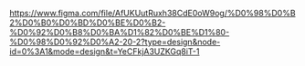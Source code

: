 https://www.figma.com/file/AfUKUutRuxh38CdE0oW9og/%D0%98%D0%B2%D0%B0%D0%BD%D0%BE%D0%B2-%D0%92%D0%B8%D0%BA%D1%82%D0%BE%D1%80-%D0%98%D0%92%D0%A2-20-2?type=design&node-id=0%3A1&mode=design&t=YeCFkjA3UZKGq8iT-1